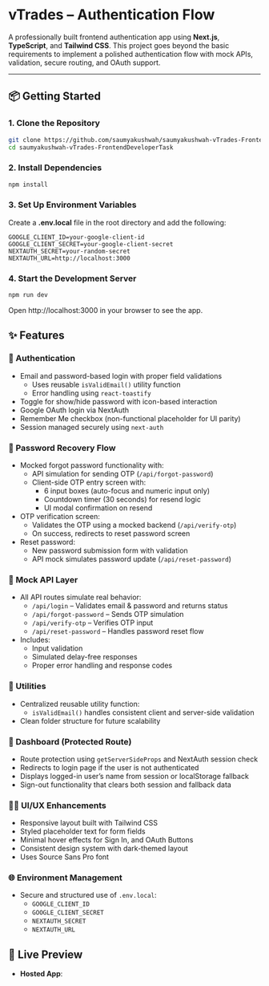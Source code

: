 # vTrades – Authentication Flow

A professionally built frontend authentication app using **Next.js**, **TypeScript**, and **Tailwind CSS**. This project goes beyond the basic requirements to implement a polished authentication flow with mock APIs, validation, secure routing, and OAuth support.

---

## 📦 Getting Started

### 1. Clone the Repository

```bash
git clone https://github.com/saumyakushwah/saumyakushwah-vTrades-FrontendDeveloperTask
cd saumyakushwah-vTrades-FrontendDeveloperTask
```

### 2. Install Dependencies
```bash
npm install
```

### 3. Set Up Environment Variables
Create a **.env.local** file in the root directory and add the following:
```env
GOOGLE_CLIENT_ID=your-google-client-id
GOOGLE_CLIENT_SECRET=your-google-client-secret
NEXTAUTH_SECRET=your-random-secret
NEXTAUTH_URL=http://localhost:3000
```

### 4. Start the Development Server
```bash
npm run dev
```
Open http://localhost:3000 in your browser to see the app.

## ✨ Features

### 🔐 Authentication
- Email and password-based login with proper field validations
  - Uses reusable `isValidEmail()` utility function
  - Error handling using `react-toastify`
- Toggle for show/hide password with icon-based interaction
- Google OAuth login via NextAuth
- Remember Me checkbox (non-functional placeholder for UI parity)
- Session managed securely using `next-auth`

### 🔁 Password Recovery Flow
- Mocked forgot password functionality with:
  - API simulation for sending OTP (`/api/forgot-password`)
  - Client-side OTP entry screen with:
    - 6 input boxes (auto-focus and numeric input only)
    - Countdown timer (30 seconds) for resend logic
    - UI modal confirmation on resend
- OTP verification screen:
  - Validates the OTP using a mocked backend (`/api/verify-otp`)
  - On success, redirects to reset password screen
- Reset password:
  - New password submission form with validation
  - API mock simulates password update (`/api/reset-password`)

### 🧪 Mock API Layer
- All API routes simulate real behavior:
  - `/api/login` – Validates email & password and returns status
  - `/api/forgot-password` – Sends OTP simulation
  - `/api/verify-otp` – Verifies OTP input
  - `/api/reset-password` – Handles password reset flow
- Includes:
  - Input validation
  - Simulated delay-free responses
  - Proper error handling and response codes

### 🧩 Utilities
- Centralized reusable utility function:  
  - `isValidEmail()` handles consistent client and server-side validation
- Clean folder structure for future scalability

### 👤 Dashboard (Protected Route)
- Route protection using `getServerSideProps` and NextAuth session check
- Redirects to login page if the user is not authenticated
- Displays logged-in user’s name from session or localStorage fallback
- Sign-out functionality that clears both session and fallback data

### 🧑‍🎨 UI/UX Enhancements
- Responsive layout built with Tailwind CSS
- Styled placeholder text for form fields
- Minimal hover effects for Sign In, and OAuth Buttons
- Consistent design system with dark-themed layout
- Uses Source Sans Pro font


### 🌐 Environment Management
- Secure and structured use of `.env.local`:
  - `GOOGLE_CLIENT_ID`
  - `GOOGLE_CLIENT_SECRET`
  - `NEXTAUTH_SECRET`
  - `NEXTAUTH_URL`

## 🔗 Live Preview

- **Hosted App**: 